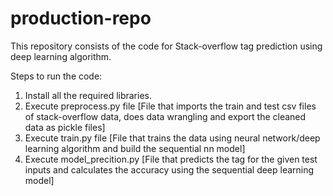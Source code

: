 # production-repo
This repository consists of the code for Stack-overflow tag prediction using deep learning algorithm.

Steps to run the code:

1. Install all the required libraries.
2. Execute preprocess.py file [File that imports the train and test csv files of stack-overflow data, does data wrangling and export the cleaned data as pickle files]
3. Execute train.py file [File that trains the data using neural network/deep learning algorithm and build the sequential nn model]
4. Execute model_precition.py [File that predicts the tag for the given test inputs and calculates the accuracy using the sequential deep learning model]
